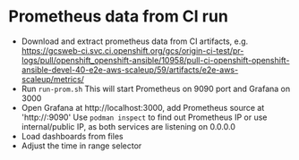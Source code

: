 Prometheus data from CI run
====

* Download and extract prometheus data from CI artifacts, e.g. https://gcsweb-ci.svc.ci.openshift.org/gcs/origin-ci-test/pr-logs/pull/openshift_openshift-ansible/10958/pull-ci-openshift-openshift-ansible-devel-40-e2e-aws-scaleup/59/artifacts/e2e-aws-scaleup/metrics/
* Run `run-prom.sh`
  This will start Prometheus on 9090 port and Grafana on 3000
* Open Grafana at http://localhost:3000, add Prometheus source at 'http://<any valid IP>:9090'
  Use `podman inspect` to find out Prometheus IP or use internal/public IP, as both services are 
  listening on 0.0.0.0
* Load dashboards from files
* Adjust the time in range selector
